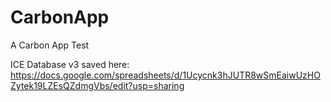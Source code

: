 # CarbonApp
A Carbon App Test

ICE Database v3 saved here: https://docs.google.com/spreadsheets/d/1Ucycnk3hJUTR8wSmEaiwUzHOZytek19LZEsQZdmgVbs/edit?usp=sharing

